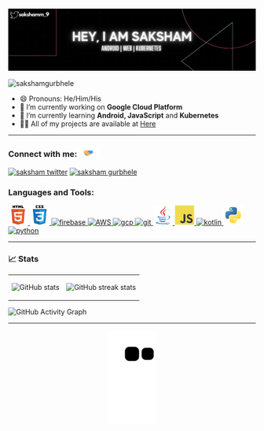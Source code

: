 
![](https://raw.githubusercontent.com/sakshamgurbhele/sakshamgurbhele/main/Images/Black%20Technology%20LinkedIn%20Banner.png)



<p align="left"> <img src="https://komarev.com/ghpvc/?username=sakshamgurbhele&label=Profile%20views&color=0e75b6&style=flat" alt="sakshamgurbhele" /> </p>

- 😄 Pronouns: He/Him/His
- 🔭 I’m currently working on **Google Cloud Platform**
- 🌱 I’m currently learning **Android, JavaScript** and **Kubernetes**
- 👨‍💻 All of my projects are available at [Here](https://github.com/sakshamgurbhele)

---
 
<h3 align="left">Connect with me:<img src="https://github.com/sakshamgurbhele/sakshamgurbhele/blob/main/Images/Handshake.gif" width="45px"></h3>
<p align="left">
<a href="https://twitter.com/sakshamm_9" target="blank"><img align="center" src="https://github.com/TheDudeThatCode/TheDudeThatCode/blob/master/Assets/Twitter.svg" alt="saksham twitter" height="30" width="40" /></a>
<a href="https://www.linkedin.com/in/sakshamgurbhele/" target="blank"><img align="center" src="https://github.com/TheDudeThatCode/TheDudeThatCode/blob/master/Assets/Linkedin.svg" alt="saksham gurbhele" height="30" width="40" /></a>


### Languages and Tools:

<p align="left"> 
 <a href="https://www.w3.org/html/" target="_blank"> <img src="https://raw.githubusercontent.com/devicons/devicon/master/icons/html5/html5-original-wordmark.svg" alt="html5" width="40" height="40"/> </a>
 <a href="https://www.w3schools.com/css/" target="_blank"> <img src="https://raw.githubusercontent.com/devicons/devicon/master/icons/css3/css3-original-wordmark.svg" alt="css3" width="40" height="40"/> </a> 
 <a href="https://firebase.google.com/" target="_blank"> <img src="https://www.vectorlogo.zone/logos/firebase/firebase-icon.svg" alt="firebase" width="40" height="40"/> </a>
 <a href="https://aws.amazon.com/" target="_blank"> <img src="https://www.consoleconnect.com/wp-content/uploads/2019/07/amazon-web-services-cloud.svg" alt="AWS" width="40" height="40"/> </a>
 <a href="https://cloud.google.com" target="_blank"> <img src="https://www.vectorlogo.zone/logos/google_cloud/google_cloud-icon.svg" alt="gcp" width="40" height="40"/> </a> 
 <a href="https://git-scm.com/" target="_blank"> <img src="https://www.vectorlogo.zone/logos/git-scm/git-scm-icon.svg" alt="git" width="40" height="40"/> </a>
 <a href="https://www.java.com" target="_blank"> <img src="https://raw.githubusercontent.com/devicons/devicon/master/icons/java/java-original.svg" alt="java" width="40" height="40"/> </a>
 <a href="https://developer.mozilla.org/en-US/docs/Web/JavaScript" target="_blank"> <img src="https://raw.githubusercontent.com/devicons/devicon/master/icons/javascript/javascript-original.svg" alt="javascript" width="40" height="40"/> </a>
 <a href="https://kotlinlang.org" target="_blank"> <img src="https://www.vectorlogo.zone/logos/kotlinlang/kotlinlang-icon.svg" alt="kotlin" width="40" height="40"/> </a> 
 <a href="https://www.python.org" target="_blank"> <img src="https://raw.githubusercontent.com/devicons/devicon/master/icons/python/python-original.svg" alt="python" width="40" height="40"/> </a> 
 <a href="https://www.cockroachlabs.com/" target="_blank"> <img src="https://upload.wikimedia.org/wikipedia/en/3/31/Cockroach_Labs_Logo.png" alt="python" width="40" height="40"/> </a> 
</p>

</div>

___________________________________________________________________________________________________________________________________________________________________

### 📈 Stats

 <table>
  <tr>
    <td>

 ![GitHub stats](https://github-readme-stats.vercel.app/api?username=sakshamgurbhele&show_icons=true&theme=dark)
   </td>

   <td>  
   
  ![GitHub streak stats](https://github-readme-streak-stats.herokuapp.com/?user=sakshamgurbhele&theme=dark)
     </td>
      </tr>
  </table>

![GitHub Activity Graph](https://activity-graph.herokuapp.com/graph?username=sakshamgurbhele&&theme=one-dark)


---
<p align="center">
  <img src="https://github.com/sakshamgurbhele/sakshamgurbhele/raw/output/github-contribution-grid-snake.svg" alt="snake"></center>
</p>


